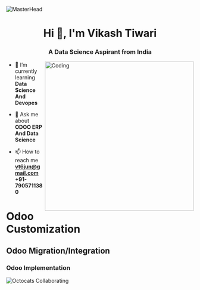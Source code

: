 ![MasterHead](https://visme.co/blog/wp-content/uploads/2019/10/animated-presentation-software-header-wide.gif)
<h1 align="center">Hi 👋, I'm Vikash Tiwari</h1>
<h3 align="center">A Data Science Aspirant from India</h3>
<img align="right" alt="Coding" width="400" src="https://blog.imarticus.org/wp-content/uploads/2020/05/de.gif">

<p align="left"> <a href="https://www.linkedin.com/in/vikash-tiwari-6bb7b1177"/></a> </p>

- 🌱 I’m currently learning **Data Science And Devopes**

- 💬 Ask me about **ODOO ERP And Data Science**

- 📫 How to reach me **vt6jun@gmail.com +91-7905711380**

 <h1>Odoo Customization</h1> 
 <h2>Odoo Migration/Integration</h2>
 <h3>Odoo Implementation</h2>

![Octocats Collaborating](https://octodex.github.com/images/collabocats.jpg)
